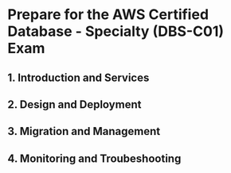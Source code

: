 # Prepare for the AWS Certified Database - Specialty (DBS-C01) Exam
## 1. Introduction and Services
## 2. Design and Deployment
## 3. Migration and Management
## 4. Monitoring and Troubeshooting
